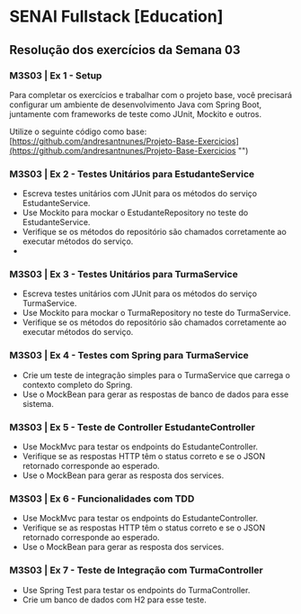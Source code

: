 # SENAI Fullstack [Education]

## Resolução dos exercícios da Semana 03

### M3S03 | Ex 1 - Setup

Para completar os exercícios e trabalhar com o projeto base, você precisará configurar um ambiente de desenvolvimento Java com Spring Boot, juntamente com frameworks de teste como JUnit, Mockito e outros.

Utilize o seguinte código como base:
[https://github.com/andresantnunes/Projeto-Base-Exercicios](https://github.com/andresantnunes/Projeto-Base-Exercicios "‌")

### M3S03 | Ex 2 - Testes Unitários para EstudanteService

- Escreva testes unitários com JUnit para os métodos do serviço EstudanteService.
- Use Mockito para mockar o EstudanteRepository no teste do EstudanteService.
- Verifique se os métodos do repositório são chamados corretamente ao executar métodos do serviço.
- 
### M3S03 | Ex 3 - Testes Unitários para TurmaService

- Escreva testes unitários com JUnit para os métodos do serviço TurmaService.
- Use Mockito para mockar o TurmaRepository no teste do TurmaService.
- Verifique se os métodos do repositório são chamados corretamente ao executar métodos do serviço.

### M3S03 | Ex 4 - Testes com Spring para TurmaService

- Crie um teste de integração simples para o TurmaService que carrega o contexto completo do Spring.
- Use o MockBean para gerar as respostas de banco de dados para esse sistema.

### M3S03 | Ex 5 - Teste de Controller EstudanteController

- Use MockMvc para testar os endpoints do EstudanteController.
- Verifique se as respostas HTTP têm o status correto e se o JSON retornado corresponde ao esperado.
- Use o MockBean para gerar as resposta dos services.

### M3S03 | Ex 6 - Funcionalidades com TDD

- Use MockMvc para testar os endpoints do EstudanteController.
- Verifique se as respostas HTTP têm o status correto e se o JSON retornado corresponde ao esperado.
- Use o MockBean para gerar as resposta dos services.

### M3S03 | Ex 7 - Teste de Integração com TurmaController

- Use Spring Test para testar os endpoints do TurmaController.
- Crie um banco de dados com H2 para esse teste.